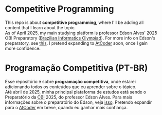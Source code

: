 # Competitive Programming

This repo is about **competitive programming**, where I'll be adding all content that I learn about the topic. \
As of April 2025, my main studying platform is professor Edson Alves' 2025 OBI Preparatory ([Brazilian Informatics Olympiad](https://olimpiada.ic.unicamp.br)). For more info on Edson's preparatory, see [this](https://github.com/edsomjr/TEP/blob/master/OBI_2025.md). I pretend expanding to [AtCoder](https://atcoder.jp) soon, once I gain more confidence.

# Programação Competitiva (PT-BR)
Esse repositório é sobre **programação competitiva**, onde estarei adicionando todos os conteúdos que eu aprender sobre o tópico. \
Até abril de 2025, minha principal plataforma de estudos está sendo o Preparatório da [OBI](https://olimpiada.ic.unicamp.br) 2025, do professor Edson Alves. Para mais informações sobre o preparatório do Edson, veja [isso](https://github.com/edsomjr/TEP/blob/master/OBI_2025.md). Pretendo expandir para o [AtCoder](https://atcoder.jp) em breve, quando eu ganhar mais confiança.